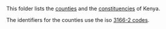 This folder lists the [counties](https://en.wikipedia.org/wiki/Counties_of_Kenya) and the [constituencies](https://en.wikipedia.org/wiki/List_of_constituencies_of_Kenya) of Kenya.

The identifiers for the counties use the iso [3166-2 codes](https://www.iso.org/obp/ui/#iso:code:3166:KE).
